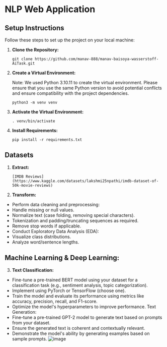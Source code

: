 # NLP Web Application




## Setup Instructions


Follow these steps to set up the project on your local machine:

1. **Clone the Repository:**
   ```
   git clone https://github.com/manav-888/manav-baisoya-wasserstoff-AiTask.git
   ```

2. **Create a Virtual Environment:**

   Note: We used Python 3.10.11 to create the virtual environment. Please ensure that you use the same Python version to avoid potential conflicts and ensure compatibility with the project dependencies.
   ```
   python3 -m venv venv
   ```

4. **Activate the Virtual Environment:**
   ```
   . venv/bin/activate
   ```

5. **Install Requirements:**
   ```
   pip install -r requirements.txt

   ```
## Datasets
1. **Extract:**
   ```
   [IMDB Reviews](https://www.kaggle.com/datasets/lakshmi25npathi/imdb-dataset-of-50k-movie-reviews)
   ```
2. **Transform:**
- Perform data cleaning and preprocessing:
- Handle missing or null values.
- Normalize text (case folding, removing special characters).
- Tokenization and padding/truncating sequences as required.
- Remove stop words if applicable.
- Conduct Exploratory Data Analysis (EDA):
- Visualize class distributions.
- Analyze word/sentence lengths.

## Machine Learning & Deep Learning:

3. **Text Classification:**
 
- Fine-tune a pre-trained BERT model using your dataset for a classification task (e.g., sentiment analysis, topic categorization).
- Implement using PyTorch or TensorFlow (choose one).
- Train the model and evaluate its performance using metrics like accuracy, precision, recall, and F1-score.
- Optimize the model's hyperparameters to improve performance.
  Text Generation:
- Fine-tune a pre-trained GPT-2 model to generate text based on prompts from your dataset.
- Ensure the generated text is coherent and contextually relevant.
- Demonstrate the model's ability by generating examples based on sample prompts.
![image](https://github.com/user-attachments/assets/842cf770-7382-4d95-97a2-13a0926ed614)



